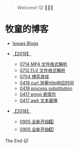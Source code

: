 > Welcome! :cat: :clap::clap::clap:

# 牧童的博客

* [Issues Blogs](https://github.com/ssdr/blog/issues)

* [【2019】](2019)
  * [0714 MP4 文件格式解析](https://github.com/ssdr/blog/issues/6)
  * [0712 FLV 文件格式解析](https://github.com/ssdr/blog/issues/5)
  * [0704 博弈游戏](https://github.com/ssdr/blog/issues/4)
  * [0418 curl 测量http响应时间](2019/0418-curl.md)
  * [0418 process substitution](https://github.com/ssdr/blog/issues/3)
  * [0417 emoji 表情包](https://github.com/ssdr/blog/issues/2)
  * [0417 awk 文本替换](2019/0417-templater.md)

* [【2018】](2018)
  * [0905 全新开始:two:](https://github.com/ssdr/blog/issues/1)
  * [0905 全新开始:one:](2018/0905-beginning.md)

*The End :cat:*
